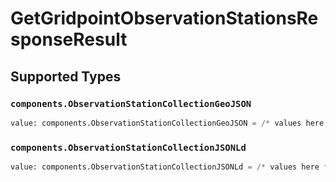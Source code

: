 # GetGridpointObservationStationsResponseResult


## Supported Types

### `components.ObservationStationCollectionGeoJSON`

```python
value: components.ObservationStationCollectionGeoJSON = /* values here */
```

### `components.ObservationStationCollectionJSONLd`

```python
value: components.ObservationStationCollectionJSONLd = /* values here */
```


